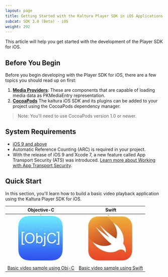 ```yaml
---
layout: page
title: Getting Started with the Kaltura Player SDK in iOS Applications
subcat: SDK 3.0 (Beta) - iOS
weight: 292
---
```


This article will help you get started with the development of the Player SDK for iOS.

## Before You Begin  

Before you begin developing with the Player SDK for iOS, there are a few topics you should read up on first:

1. [**Media Providers**](): These are components that are capable of loading media data as PKMediaEntry representation.
2. [**CocoaPods**](https://guides.cocoapods.org/using/using-cocoapods.html) The kaltura iOS SDK and its plugins can be added to your project using the CocoaPods dependency manager. 

>Note: You'll need to use CocoaPods version 1.0 or newer.

## System Requirements  

* [iOS 9 and above](https://developer.apple.com/library/content/releasenotes/General/WhatsNewIniOS/Articles/iOS9.html#//apple_ref/doc/uid/TP40016198-SW1)
* Automatic Reference Counting (ARC) is required in your project.
* With the release of iOS 9 and Xcode 7, a new feature called App Transport Security (ATS) was introduced. [Learn more about Working with App Transport Security](https://developer.apple.com/library/content/documentation/General/Reference/InfoPlistKeyReference/Articles/CocoaKeys.html#//apple_ref/doc/uid/TP40009251-SW35).


## Quick Start

In this section, you'll learn how to build a basic video playback application using the Kaltura Player SDK for iOS.



|            Objective-C            |                Swift               |
|:---------------------------------:|:----------------------------------:|
| ![help](./v3-images/iOS/objc.png) | ![help](./v3-images/iOS/swift.png) |
|        [Basic video sample using Obj-C](https://github.com/kaltura/DeveloperPortalDocs/blob/mobilePlayerSDKV3/documentation/Mobile-Video-Player-SDKs/v3_iOS_QuickStart_Objc.md)       |        [Basic video sample using Swift](https://github.com/kaltura/DeveloperPortalDocs/blob/mobilePlayerSDKV3/documentation/Mobile-Video-Player-SDKs/v3_iOS_QuickStart_Swift.md)        |
